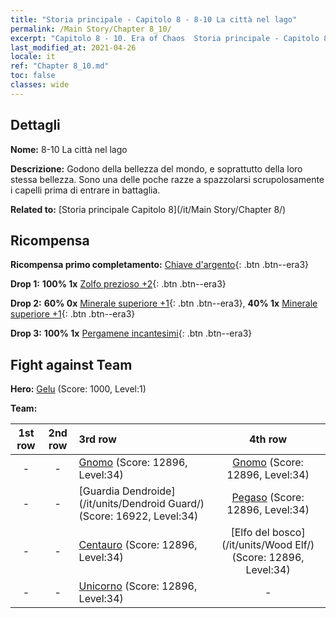 ```yaml
---
title: "Storia principale - Capitolo 8 - 8-10 La città nel lago"
permalink: /Main Story/Chapter 8_10/
excerpt: "Capitolo 8 - 10. Era of Chaos  Storia principale - Capitolo 8_10. 8-10 La città nel lago"
last_modified_at: 2021-04-26
locale: it
ref: "Chapter 8_10.md"
toc: false
classes: wide
---
```


## Dettagli

 **Nome:** 8-10 La città nel lago

 **Descrizione:** Godono della bellezza del mondo, e soprattutto della loro stessa bellezza. Sono una delle poche razze a spazzolarsi scrupolosamente i capelli prima di entrare in battaglia.

 **Related to:** [Storia principale Capitolo 8](/it/Main Story/Chapter 8/)

## Ricompensa

 **Ricompensa primo completamento:** [Chiave d'argento](/ItemsIT/con_693/){: .btn .btn--era3}

 **Drop 1:** **100% 1x** [Zolfo prezioso +2](/ItemsIT/mat_29/){: .btn .btn--era3}

 **Drop 2:** **60% 0x** [Minerale superiore +1](/ItemsIT/mat_19/){: .btn .btn--era3}, **40% 1x** [Minerale superiore +1](/ItemsIT/mat_19/){: .btn .btn--era3}

 **Drop 3:** **100% 1x** [Pergamene incantesimi](/ItemsIT/con_694/){: .btn .btn--era3}


## Fight against Team
 **Hero:** [Gelu](/it/heroes/Gelu/) (Score: 1000, Level:1)

 **Team:**


  | 1st row | 2nd row | 3rd row | 4th row |
  |:----:|:----:|:----|:----:|
  | - | - | [Gnomo](/it/units/Dwarf/) (Score: 12896, Level:34)  | [Gnomo](/it/units/Dwarf/) (Score: 12896, Level:34)  |
  | - | - | [Guardia Dendroide](/it/units/Dendroid Guard/) (Score: 16922, Level:34)  | [Pegaso](/it/units/Pegasus/) (Score: 12896, Level:34)  |
  | - | - | [Centauro](/it/units/Centaur/) (Score: 12896, Level:34)  | [Elfo del bosco](/it/units/Wood Elf/) (Score: 12896, Level:34)  |
  | - | - | [Unicorno](/it/units/Unicorn/) (Score: 12896, Level:34)  | - |


